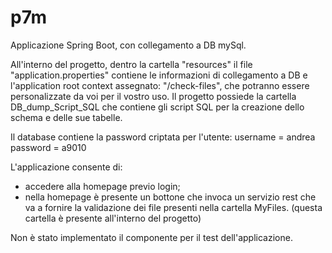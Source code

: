 # p7m
Applicazione Spring Boot, con collegamento a DB mySql.

All'interno del progetto, dentro la cartella "resources" il file "application.properties" contiene le informazioni di collegamento a DB e l'application root context assegnato: "/check-files", che potranno essere personalizzate da voi per il vostro uso.
Il progetto possiede la cartella DB_dump_Script_SQL che contiene gli script SQL per la creazione dello schema e delle sue tabelle.

Il database contiene la password criptata per l'utente:
username = andrea
password = a9010

L'applicazione consente di:
- accedere alla homepage previo login;
- nella homepage è presente un bottone che invoca un servizio rest che va a fornire la validazione dei file presenti nella cartella MyFiles.
(questa cartella è presente all'interno del progetto)

Non è stato implementato il componente per il test dell'applicazione.
